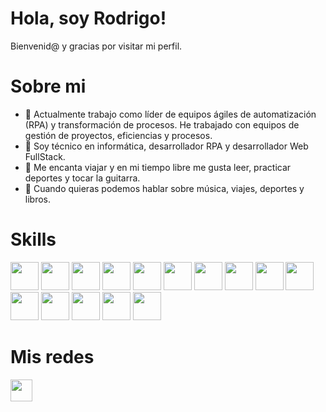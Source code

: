 # Hola, soy Rodrigo!

Bienvenid@ y gracias por visitar mi perfil.


# Sobre mi

- 💼 Actualmente trabajo como líder de equipos ágiles de automatización (RPA) y transformación de procesos. He trabajado con equipos de gestión de proyectos, eficiencias y procesos.
- 🌱 Soy técnico en informática, desarrollador RPA y desarrollador Web FullStack.
- 🚀 Me encanta viajar y en mi tiempo libre me gusta leer, practicar deportes y tocar la guitarra.
- 💬 Cuando quieras podemos hablar sobre música, viajes, deportes y libros.

# Skills
<p align="left">
  <img src="https://user-images.githubusercontent.com/103367542/184263497-ec0c1692-3d98-4347-baad-8fb9b9643b6d.png" width="45">
  <img src="https://user-images.githubusercontent.com/103367542/170894395-1b4856d1-dddb-44a6-988b-f467a48d8081.png" width="45">
  <img src="https://user-images.githubusercontent.com/103367542/170894405-9fb8cd44-7e1c-4021-8b60-479d777e40f6.png" width="45">
  <img src="https://user-images.githubusercontent.com/103367542/170894422-14ab5f0a-2db8-4d99-8fd5-adfa9e576b88.png" width="45">
  <img src="https://user-images.githubusercontent.com/103367542/170894435-edb4a121-31eb-423d-b5de-0a342505ad42.png" width="45">
  <img src="https://user-images.githubusercontent.com/103367542/170894562-47345668-e72e-4c31-ac11-263b37e1c7db.png" width="45">
  <img src="https://user-images.githubusercontent.com/103367542/170894961-f9b01950-53d0-46bf-8e1e-151d8ca73524.png" width="45">
  <img src="https://upload.wikimedia.org/wikipedia/commons/thumb/c/c3/Python-logo-notext.svg/1869px-Python-logo-notext.svg.png" width="45">
  <img src="https://user-images.githubusercontent.com/103367542/170894489-fc844e28-cd05-4299-b3df-03fa23ecd85e.png" width="45">
  <img src="https://user-images.githubusercontent.com/103367542/170894799-698b0c08-f164-4faa-b71a-289f4f6778ba.png" width="45">
  <img src="https://user-images.githubusercontent.com/103367542/171971496-09aed86f-603e-48f1-91ef-7843fa475e39.png" width="45">
  <img src="https://encrypted-tbn0.gstatic.com/images?q=tbn:ANd9GcTzTaSyKJQmYk_WP9WrDTwSxh4vY9zNEDG8qQ&s" width="45">
  <img src="https://encrypted-tbn0.gstatic.com/images?q=tbn:ANd9GcRy5h-qdO2GsXVASa8NnvYL13AfedDx5-90NA&s" width="45">
  <img src="https://encrypted-tbn0.gstatic.com/images?q=tbn:ANd9GcTXn2PxCWknVYfeNMxWJ3lZpHifBneoZzcUJg&s" width="45">
  <img src="https://encrypted-tbn0.gstatic.com/images?q=tbn:ANd9GcSj9P_SudawEg25t26LHrMnq3ZFcm71XUFKuQ&s" width="45">
</p>

# Mis redes
<a href="https://www.linkedin.com/in/rodrigo-montero-duran/"><img src="https://user-images.githubusercontent.com/103367542/170894323-0f032763-96c4-4c16-8d43-9e0df66df6af.png" width="35"></a>
